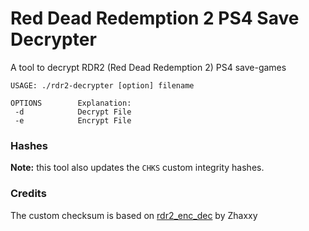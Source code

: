 # Red Dead Redemption 2 PS4 Save Decrypter

A tool to decrypt RDR2 (Red Dead Redemption 2) PS4 save-games

```
USAGE: ./rdr2-decrypter [option] filename

OPTIONS        Explanation:
 -d            Decrypt File
 -e            Encrypt File
```

### Hashes

**Note:** this tool also updates the `CHKS` custom integrity hashes.

### Credits

The custom checksum is based on [rdr2_enc_dec](https://github.com/Zhaxxy/rdr2_enc_dec) by Zhaxxy
